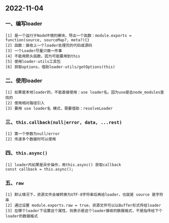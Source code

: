 ## 2022-11-04
### 一、编写loader
```
[1] 是一个运行于Node环境的模块，导出一个函数：module.exports = function(source, sourceMap?, meta?){}
[2] 函数：接收上一个loader处理完的代码或源码
[3] 一个Loader尽量只做一件事
[4] 不能用箭头函数，因为可能要用到this
[5] 使用loader-utils工具包
[6] 获取options，借助loader-utils/getOptions(this)
```
### 二、使用loader
```
[1] 如果是本地loader的，不能直接使用：use loader名。因为use是去node_modules查找的
[2] 使用相对路径引入
[3] 要用 use loader名 模式，需要借助：resolveLoader
```
### 三、```this.callback(null|error, data, ...rest)```
```
[1] 第一个参数为null/error
[2] 传递多个数据时可以使用
```
### 四、```this.async()```
```
[1] loader内如果是异步操作，用this.async() 获取callback
const callback = this.async();
```
### 五、```raw```
```
[1] 默认情况下，资源文件会被转换为UTF-8字符串后再给loader，也就是 source 是字符串
[2] 通过设置 module.exports.raw = true，资源文件可以以Buffer形式传给loader
[3] 在哪个loader下设置这个属性，则表示是这个loader接收的数据格式，不是指传给下个loader的数据格式
```